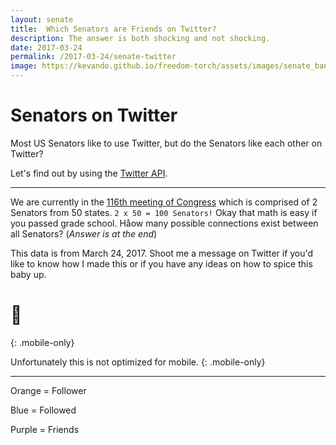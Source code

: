 ```yaml
---
layout: senate
title:  Which Senators are Friends on Twitter?
description: The answer is both shocking and not shocking.
date: 2017-03-24
permalink: /2017-03-24/senate-twitter
image: https://kevando.github.io/freedom-torch/assets/images/senate_banner2.jpg
---
```


# **Senators on Twitter**

Most US Senators like to use Twitter, but do the Senators like each other on Twitter? 

Let's find out by using the [Twitter API].

---

We are currently in the [116th meeting of Congress] which is comprised of 2 Senators from 50 states.  `2 x 50 = 100 Senators!` Okay that math is easy if you passed grade school. Håow many possible connections exist between all Senators? (*Answer is at the end*) 

This data is from March 24, 2017. Shoot me a message on Twitter if you'd like to know how I made this or if you have any ideas on how to spice this baby up.

# 📵 
{: .mobile-only}

Unfortunately this is not optimized for mobile.
{: .mobile-only}

---

Orange = Follower

Blue = Followed

Purple = Friends

[Twitter API]: https://developer.twitter.com/en/docs
[116th meeting of Congress]: https://en.wikipedia.org/wiki/116th_United_States_Congress